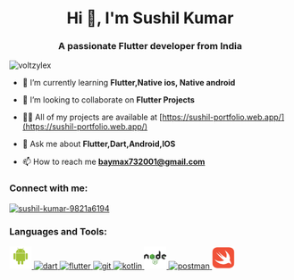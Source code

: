 <h1 align="center">Hi 👋, I'm Sushil Kumar</h1>
<h3 align="center">A passionate Flutter developer from India</h3>

<p align="left"> <img src="https://komarev.com/ghpvc/?username=voltzylex&label=Profile%20views&color=0e75b6&style=flat" alt="voltzylex" /> </p>

- 🌱 I’m currently learning **Flutter,Native ios, Native android**

- 👯 I’m looking to collaborate on **Flutter Projects**

- 👨‍💻 All of my projects are available at [https://sushil-portfolio.web.app/](https://sushil-portfolio.web.app/)

- 💬 Ask me about **Flutter,Dart,Android,IOS**

- 📫 How to reach me **baymax732001@gmail.com**

<h3 align="left">Connect with me:</h3>
<p align="left">
<a href="https://linkedin.com/in/sushil-kumar-9821a6194" target="blank"><img align="center" src="https://raw.githubusercontent.com/rahuldkjain/github-profile-readme-generator/master/src/images/icons/Social/linked-in-alt.svg" alt="sushil-kumar-9821a6194" height="30" width="40" /></a>
</p>

<h3 align="left">Languages and Tools:</h3>
<p align="left"> <a href="https://developer.android.com" target="_blank" rel="noreferrer"> <img src="https://raw.githubusercontent.com/devicons/devicon/master/icons/android/android-original-wordmark.svg" alt="android" width="40" height="40"/> </a> <a href="https://dart.dev" target="_blank" rel="noreferrer"> <img src="https://www.vectorlogo.zone/logos/dartlang/dartlang-icon.svg" alt="dart" width="40" height="40"/> </a> <a href="https://flutter.dev" target="_blank" rel="noreferrer"> <img src="https://www.vectorlogo.zone/logos/flutterio/flutterio-icon.svg" alt="flutter" width="40" height="40"/> </a> <a href="https://git-scm.com/" target="_blank" rel="noreferrer"> <img src="https://www.vectorlogo.zone/logos/git-scm/git-scm-icon.svg" alt="git" width="40" height="40"/> </a> <a href="https://kotlinlang.org" target="_blank" rel="noreferrer"> <img src="https://www.vectorlogo.zone/logos/kotlinlang/kotlinlang-icon.svg" alt="kotlin" width="40" height="40"/> </a> <a href="https://nodejs.org" target="_blank" rel="noreferrer"> <img src="https://raw.githubusercontent.com/devicons/devicon/master/icons/nodejs/nodejs-original-wordmark.svg" alt="nodejs" width="40" height="40"/> </a> <a href="https://postman.com" target="_blank" rel="noreferrer"> <img src="https://www.vectorlogo.zone/logos/getpostman/getpostman-icon.svg" alt="postman" width="40" height="40"/> </a> <a href="https://developer.apple.com/swift/" target="_blank" rel="noreferrer"> <img src="https://raw.githubusercontent.com/devicons/devicon/master/icons/swift/swift-original.svg" alt="swift" width="40" height="40"/> </a> </p>
